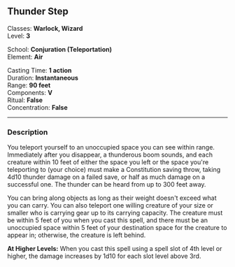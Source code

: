 ## Thunder Step

Classes: **Warlock, Wizard**  
Level: **3**  

School: **Conjuration (Teleportation)**  
Element: **Air**  

Casting Time: **1 action**  
Duration: **Instantaneous**  
Range: **90 feet**  
Components: **V**  
Ritual: **False**  
Concentration: **False**  

------

### Description

You teleport yourself to an unoccupied space you can see within range. Immediately after you disappear, a thunderous boom sounds, and each creature within 10 feet of either the space you left or the space you're teleporting to (your choice) must make a Constitution saving throw, taking 4d10 thunder damage on a failed save, or half as much damage on a successful one. The thunder can be heard from up to 300 feet away.

You can bring along objects as long as their weight doesn't exceed what you can carry. You can also teleport one willing creature of your size or smaller who is carrying gear up to its carrying capacity. The creature must be within 5 feet of you when you cast this spell, and there must be an unoccupied space within 5 feet of your destination space for the creature to appear in; otherwise, the creature is left behind.

**At Higher Levels:** When you cast this spell using a spell slot of 4th level or higher, the damage increases by 1d10 for each slot level above 3rd.